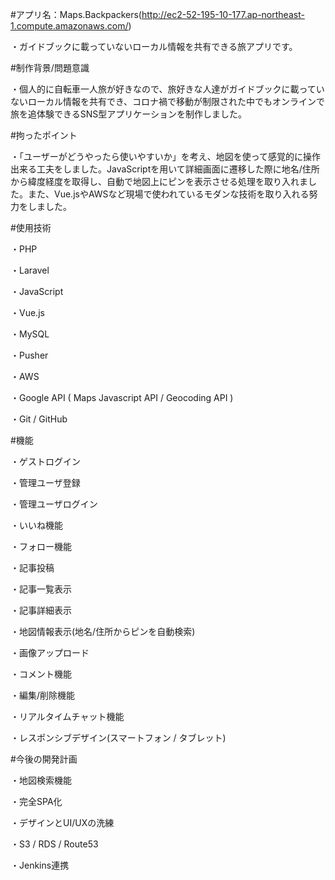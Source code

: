 #アプリ名：Maps.Backpackers(http://ec2-52-195-10-177.ap-northeast-1.compute.amazonaws.com/)

・ガイドブックに載っていないローカル情報を共有できる旅アプリです。

#制作背景/問題意識

・個人的に自転車一人旅が好きなので、旅好きな人達がガイドブックに載っていないローカル情報を共有でき、コロナ禍で移動が制限された中でもオンラインで旅を追体験できるSNS型アプリケーションを制作しました。

#拘ったポイント

・「ユーザーがどうやったら使いやすいか」を考え、地図を使って感覚的に操作出来る工夫をしました。JavaScriptを用いて詳細画面に遷移した際に地名/住所から緯度経度を取得し、自動で地図上にピンを表示させる処理を取り入れました。また、Vue.jsやAWSなど現場で使われているモダンな技術を取り入れる努力をしました。

#使用技術

・PHP 

・Laravel

・JavaScript

・Vue.js

・MySQL

・Pusher

・AWS

・Google API ( Maps Javascript API / Geocoding API )

・Git / GitHub

#機能

・ゲストログイン

・管理ユーザ登録

・管理ユーザログイン

・いいね機能

・フォロー機能

・記事投稿

・記事一覧表示

・記事詳細表示

・地図情報表示(地名/住所からピンを自動検索)

・画像アップロード

・コメント機能

・編集/削除機能

・リアルタイムチャット機能

・レスポンシブデザイン(スマートフォン / タブレット)

#今後の開発計画

・地図検索機能

・完全SPA化

・デザインとUI/UXの洗練

・S3 / RDS / Route53

・Jenkins連携


